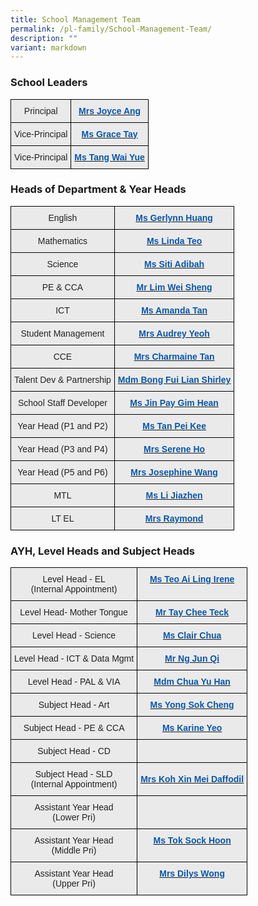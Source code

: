 ```yaml
---
title: School Management Team
permalink: /pl-family/School-Management-Team/
description: ""
variant: markdown
---
```

### **School Leaders**

<style type="text/css">
.tg  {border-collapse:collapse;border-spacing:0;}
.tg td{border-color:black;border-style:solid;border-width:1px;font-family:Arial, sans-serif;font-size:14px;
  overflow:hidden;padding:10px 5px;word-break:normal;}
.tg th{border-color:black;border-style:solid;border-width:1px;font-family:Arial, sans-serif;font-size:14px;
  font-weight:normal;overflow:hidden;padding:10px 5px;word-break:normal;}
.tg .tg-n4qt{background-color:#EAEAEA;color:#222;font-weight:bold;text-align:center;vertical-align:top}
.tg .tg-ii8k{background-color:#EAEAEA;color:#222;text-align:center;vertical-align:top}
</style>
<table class="tg">
<thead>
  <tr>
    <th class="tg-ii8k">Principal </th>
    <th class="tg-n4qt"><a href="mailto:plmgps@moe.edu.sg"><span style="font-weight:600;text-decoration:none;color:#0857AE">Mrs</span></a><a href="mailto:plmgps@moe.edu.sg"> <span style="font-weight:600;text-decoration:none;color:#0857AE">Joyce Ang</span></a></th>
  </tr>
</thead>
<tbody>
  <tr>
    <td class="tg-ii8k">Vice-Principal</td>
    <td class="tg-n4qt"><a href="mailto:plmgps@moe.edu.sg"><span style="font-weight:600;text-decoration:none;color:#0857AE">Ms Grace Tay</span></a></td>
  </tr>
  <tr>
    <td class="tg-ii8k">Vice-Principal</td>
    <td class="tg-n4qt"><a href="mailto:plmgps@moe.edu.sg"><span style="font-weight:600;text-decoration:none;color:#0857AE">Ms Tang Wai Yue</span></a></td>
  </tr>
</tbody>
</table>

### **Heads of Department &amp; Year Heads**

<style type="text/css">
.tg  {border-collapse:collapse;border-spacing:0;}
.tg td{border-color:black;border-style:solid;border-width:1px;font-family:Arial, sans-serif;font-size:14px;
  overflow:hidden;padding:10px 5px;word-break:normal;}
.tg th{border-color:black;border-style:solid;border-width:1px;font-family:Arial, sans-serif;font-size:14px;
  font-weight:normal;overflow:hidden;padding:10px 5px;word-break:normal;}
.tg .tg-ii8k{background-color:#EAEAEA;color:#222;text-align:center;vertical-align:top}
.tg .tg-ku5w{background-color:#EAEAEA;color:#222;text-align:center;vertical-align:middle}
.tg .tg-a7kh{background-color:#EAEAEA;color:#0857AE;font-weight:bold;text-align:center;vertical-align:top}
</style>
<table class="tg">
<thead>
  <tr>
    <th class="tg-ii8k">English</th>
    <th class="tg-ii8k"><a href="mailto:huang_xueyi@moe.edu.sg"><span style="font-weight:600;text-decoration:none;color:#0857AE">Ms Gerlynn Huang</span></a><br></th>
  </tr>
</thead>
<tbody>
  <tr>
    <td class="tg-ii8k">Mathematics </td>
    <td class="tg-ii8k"><a href="mailto:teo_mei_ling_linda@moe.edu.sg"><span style="font-weight:600;text-decoration:none;color:#0857AE">Ms Linda Teo</span></a></td>
  </tr>
  <tr>
    <td class="tg-ii8k">Science</td>
    <td class="tg-ii8k"><a href="mailto:siti_adibah_karim@moe.edu.sg"><span style="font-weight:600;text-decoration:none;color:#0857AE">Ms Siti Adibah</span></a><a href="mailto:ong_shir_ling@moe.edu.sg"> </a></td>
  </tr>
  <tr>
    <td class="tg-ii8k">PE &amp; CCA</td>
    <td class="tg-ii8k"><a href="mailto:lim_wei_sheng@moe.edu.sg"><span style="font-weight:600;text-decoration:none;color:#0857AE">Mr Lim Wei Sheng</span></a></td>
  </tr>
  <tr>
    <td class="tg-ii8k">ICT</td>
    <td class="tg-ii8k"><a href="mailto:tan_ying_ying_amanda@moe.edu.sg"><span style="font-weight:600;text-decoration:none;color:#0857AE">Ms Amanda Tan</span></a></td>
  </tr>
  <tr>
    <td class="tg-ii8k"><span style="color:#222;background-color:#EAEAEA"> Student Management</span><br><span style="color:#222;background-color:#EAEAEA"> </span></td>
    <td class="tg-ku5w"><span style="color:#222;background-color:#EAEAEA">  </span><a href="mailto:goh_jee_lwee_audrey@moe.edu.sg"><span style="font-weight:600;text-decoration:none;color:#0857AE">Mrs Audrey Yeoh</span></a></td>
  </tr>
  <tr>
    <td class="tg-ii8k"><span style="color:#222;background-color:#EAEAEA">CCE</span><br></td>
    <td class="tg-a7kh"><a href="mailto:yeo_hsu-er_charmaine@moe.edu.sg"><span style="font-weight:600;text-decoration:none;color:#0857AE">Mrs Charmaine Tan</span></a></td>
  </tr>
	<tr>
    <td class="tg-ii8k"><span style="color:#222;background-color:#EAEAEA">Talent Dev &amp; Partnership</span><br></td>
    <td class="tg-a7kh"><a href="mailto:bong_fui_lian_shirley@schools.gov.sg"><span style="font-weight:600;text-decoration:none;color:#0857AE">Mdm Bong Fui Lian Shirley</span></a></td>
  </tr>
  <tr>
    <td class="tg-ii8k"><span style="color:#222;background-color:#EAEAEA">School Staff Developer</span><br></td>
    <td class="tg-a7kh"><a href="mailto:pay_gim_hean@schools.gov.sg"><span style="font-weight:600;text-decoration:none;color:#0857AE">Ms Jin Pay Gim Hean</span></a></td>
  </tr>
  <tr>
    <td class="tg-ii8k"><span style="color:#222;background-color:#EAEAEA">Year Head (P1 and P2)</span><br></td>
    <td class="tg-ku5w"><span style="color:#222;background-color:#EAEAEA"> </span><a href="mailto:tan_pei_kee@moe.edu.sg"><span style="font-weight:600;text-decoration:none;color:#0857AE">Ms Tan Pei Kee</span></a></td>
  </tr>
  <tr>
    <td class="tg-ii8k"><span style="color:#222;background-color:#EAEAEA">Year Head (P3 and P4) </span><br></td>
    <td class="tg-ku5w"><span style="color:#222;background-color:#EAEAEA"> </span><a href="mailto:siew_yoke_yin_serene@moe.edu.sg"><span style="font-weight:600;text-decoration:none;color:#0857AE">Mrs Serene Ho</span></a><span style="color:#222;background-color:#EAEAEA"> </span></td>
  </tr>
  <tr>
    <td class="tg-ii8k"><span style="color:#222;background-color:#EAEAEA">Year Head (P5 and P6) </span><br></td>
    <td class="tg-ku5w"><span style="color:#222;background-color:#EAEAEA">  </span><a href="mailto:wong_lie_peng_josephine@moe.edu.sg"><span style="font-weight:600;text-decoration:none;color:#0857AE">Mrs Josephine Wang</span></a><span style="color:#222;background-color:#EAEAEA"> </span></td>
  </tr>
	<tr>
    <td class="tg-ii8k"><span style="color:#222;background-color:#EAEAEA">MTL</span><br><span style="color:#222;background-color:#EAEAEA"> </span></td>
    <td class="tg-ku5w"><span style="color:#222;background-color:#EAEAEA"> </span><a href="mailto:li_jiazhen@schools.gov.sg"><span style="font-weight:600;text-decoration:none;color:#0857AE">Ms Li Jiazhen</span></a><span style="color:#222;background-color:#EAEAEA">  </span></td>
  </tr>
  <tr>
    <td class="tg-ii8k"><span style="color:#222;background-color:#EAEAEA">LT EL</span><br><span style="color:#222;background-color:#EAEAEA"> </span></td>
    <td class="tg-ku5w"><span style="color:#222;background-color:#EAEAEA"> </span><a href="mailto:sarasvethy_anne_marimuthu@moe.edu.sg"><span style="font-weight:600;text-decoration:none;color:#0857AE">Mrs Raymond</span></a><span style="color:#222;background-color:#EAEAEA">  </span></td>
  </tr>
</tbody>
</table>

### **AYH, Level Heads and Subject Heads**

<style type="text/css">
.tg  {border-collapse:collapse;border-spacing:0;}
.tg td{border-color:black;border-style:solid;border-width:1px;font-family:Arial, sans-serif;font-size:14px;
  overflow:hidden;padding:10px 5px;word-break:normal;}
.tg th{border-color:black;border-style:solid;border-width:1px;font-family:Arial, sans-serif;font-size:14px;
  font-weight:normal;overflow:hidden;padding:10px 5px;word-break:normal;}
.tg .tg-ii8k{background-color:#EAEAEA;color:#222;text-align:center;vertical-align:top}
.tg .tg-ku5w{background-color:#EAEAEA;color:#222;text-align:center;vertical-align:middle}
.tg .tg-a7kh{background-color:#EAEAEA;color:#0857AE;font-weight:bold;text-align:center;vertical-align:top}
</style>
<table class="tg">
<thead>
	<tr>
    <td class="tg-ii8k">Level Head - EL<br>(Internal Appointment)</td>
    <td class="tg-ii8k"><a href="mailto:teo_ai_ling_irene@schools.gov.sg"><span style="font-weight:600;text-decoration:none;color:#0857AE">Ms Teo Ai Ling Irene</span></a> </td>
  </tr>
  <tr>
    <th class="tg-ii8k">Level Head- Mother Tongue  </th>
    <th class="tg-ii8k"><a href="mailto:tay_chee_teck@schools.gov.sg"><span style="font-weight:600;text-decoration:none;color:#0857AE">Mr Tay Chee Teck</span></a></th>
  </tr>
</thead>
<tbody>
  <tr>
    <td class="tg-ii8k">Level Head - Science</td>
    <td class="tg-ii8k"><a href="mailto:chua_ruo_bing_clair@moe.edu.sg"><span style="font-weight:600;text-decoration:none;color:#0857AE">Ms Clair Chua</span></a></td>
  </tr>
  <tr>
    <td class="tg-ii8k">Level Head - ICT &amp; Data Mgmt</td>
    <td class="tg-ii8k"><a href="mailto:ng_jun_qi@schools.gov.sg"><span style="font-weight:600;text-decoration:none;color:#0857AE">Mr Ng Jun Qi</span></a> </td>
  </tr>
		<tr>
    <td class="tg-ii8k">Level Head - PAL &amp; VIA</td>
    <td class="tg-ii8k"><a href="mailto:chua_yu_han@schools.gov.sg"><span style="font-weight:600;text-decoration:none;color:#0857AE">Mdm Chua Yu Han</span></a> </td>
  </tr>
  <tr>
    <td class="tg-ii8k">Subject Head - Art</td>
    <td class="tg-ii8k"><a href="mailto:yong_sok_cheng@moe.edu.sg"><span style="font-weight:600;text-decoration:none;color:#0857AE">Ms Yong Sok Cheng</span></a></td>
  </tr>
  <tr>
    <td class="tg-ii8k">Subject Head - PE &amp; CCA</td>
    <td class="tg-ii8k"><a href="mailto:yeo_wei_san_karine@moe.edu.sg"><span style="font-weight:600;text-decoration:none;color:#0857AE">Ms Karine Yeo</span></a> </td>
  </tr>
  <tr>
    <td class="tg-ii8k"><span style="color:#222;background-color:#EAEAEA">Subject Head - CD</span><br><span style="color:#222;background-color:#EAEAEA"> </span></td>
    <td class="tg-ku5w"><span style="color:#222;background-color:#EAEAEA"> </span><a href="mailto:"><span style="font-weight:600;text-decoration:none;color:#0857AE"></span></a></td>
  </tr>
	<tr>
    <td class="tg-ii8k"><span style="color:#222;background-color:#EAEAEA">Subject Head - SLD   <br>(Internal Appointment)</span><br><span style="color:#222;background-color:#EAEAEA"> </span></td>
    <td class="tg-ku5w"><span style="color:#222;background-color:#EAEAEA"> </span><a href="mailto:koh_xin_mei_daffodil@schools.gov.sg"><span style="font-weight:600;text-decoration:none;color:#0857AE">Mrs Koh Xin Mei Daffodil</span></a></td>
  </tr>
  <tr>
    <td class="tg-ii8k">Assistant Year Head<br>(Lower Pri)</td>
    <td class="tg-ii8k"><a href="mailto:"><span style="font-weight:600;text-decoration:none;color:#0857AE"></span></a> </td>
  </tr>
  <tr>
    <td class="tg-ii8k">Assistant Year Head<br>(Middle Pri)</td>
    <td class="tg-ii8k"><a href="mailto:tok_sock_hoon@moe.edu.sg"><span style="font-weight:600;text-decoration:none;color:#0857AE">Ms Tok Sock Hoon</span></a> <br></td>
  </tr>
  <tr>
    <td class="tg-ii8k">Assistant Year Head <br>(Upper Pri)</td>
    <td class="tg-a7kh"><a href="mailto:dilys_jiang_sihui@moe.edu.sg"><span style="font-weight:600;text-decoration:none;color:#0857AE">Mrs Dilys Wong</span></a>  </td>
  </tr>
</tbody>
</table>